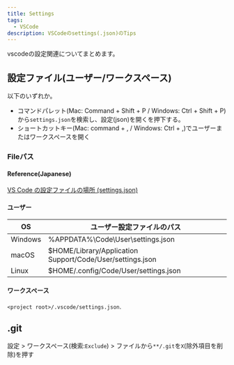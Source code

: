```yaml
---
title: Settings
tags:
  - VSCode
description: VSCodeのsettings(.json)のTips
---
```


vscodeの設定関連についてまとめます。

## 設定ファイル(ユーザー/ワークスペース)

以下のいずれか。

- コマンドパレット(Mac: Command + Shift + P / Windows: Ctrl + Shift + P)から`settings.json`を検索し、設定(json)を開くを押下する。
- ショートカットキー(Mac: command + , / Windows: Ctrl + ,)でユーザーまたはワークスペースを開く

### Fileパス

#### Reference(Japanese)

[VS Code の設定ファイルの場所 (settings.json)](https://maku.blog/p/tfq2cnw/#%E3%83%A6%E3%83%BC%E3%82%B6%E3%83%BC%E8%A8%AD%E5%AE%9A%E3%81%A8%E3%83%AF%E3%83%BC%E3%82%AF%E3%82%B9%E3%83%9A%E3%83%BC%E3%82%B9%E8%A8%AD%E5%AE%9A)

#### ユーザー

|OS| ユーザー設定ファイルのパス|
| ---- | ---- |
|Windows |%APPDATA%\\Code\\User\\settings.json|
|macOS |$HOME/Library/Application Support/Code/User/settings.json|
|Linux |$HOME/.config/Code/User/settings.json|

#### ワークスペース

`<project root>/.vscode/settings.json`.

## .git

設定 > ワークスペース(検索:`Exclude`) > ファイルから`**/.git`を`X`(除外項目を削除)を押す
